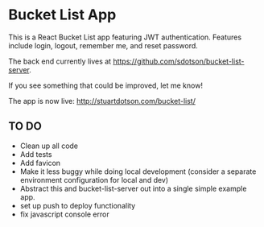 # Bucket List App

This is a React Bucket List app featuring JWT authentication. Features include login, logout, remember me, and reset password.

The back end currently lives at https://github.com/sdotson/bucket-list-server.

If you see something that could be improved, let me know!

The app is now live: http://stuartdotson.com/bucket-list/

## TO DO
* Clean up all code
* Add tests
* Add favicon
* Make it less buggy while doing local development (consider a separate environment configuration for local and dev)
* Abstract this and bucket-list-server out into a single simple example app.
* set up push to deploy functionality
* fix javascript console error

